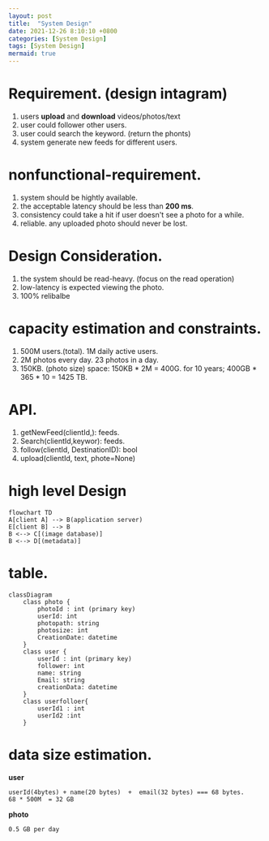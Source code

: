 ```yaml
---
layout: post
title:  "System Design"
date: 2021-12-26 8:10:10 +0800
categories: [System Design]
tags: [System Design]
mermaid: true
---
```


# Requirement. (design intagram)
1. users **upload** and **download** videos/photos/text
2. user could follower other users. 
3. user could search the keyword. (return the phonts)
4. system generate new feeds for different users.

# nonfunctional-requirement.
1. system should be hightly available.
2. the acceptable latency should be less than **200 ms**. 
3. consistency could take a hit if user doesn't see a photo for a while.
4. reliable. any uploaded photo should never be lost.

# Design Consideration. 
1. the system should be read-heavy. (focus on the read operation)
2. low-latency is expected viewing the photo.
3. 100% relibalbe 

# capacity estimation and constraints.
1. 500M users.(total).   1M daily active users.
2. 2M photos every day.   23 photos in a day.
3. 150KB. (photo size)
space: 150KB * 2M = 400G.
for 10 years; 400GB * 365 * 10 = 1425 TB.


# API.
1. getNewFeed(clientId,): feeds.
2. Search(clientId,keywor): feeds.
3. follow(clientId, DestinationID): bool
4. upload(clientId, text, phote=None)

# high level Design
```mermaid
flowchart TD
A[client A] --> B(application server)
E[client B] --> B
B <--> C[(image database)]
B <--> D[(metadata)]
```

# table.
```mermaid
classDiagram
    class photo {
        photoId : int (primary key)
        userId: int
        photopath: string 
        photosize: int
        CreationDate: datetime
    }
    class user {
        userId : int (primary key)
        follower: int
        name: string
        Email: string
        creationData: datetime
    }
    class userfolloer{
        userId1 : int
        userId2 :int
    }
```

# data size estimation.
**user**
```
userId(4bytes) + name(20 bytes)  +  email(32 bytes) === 68 bytes.  
68 * 500M  = 32 GB
```

**photo**
```
0.5 GB per day

```